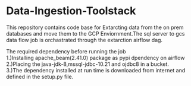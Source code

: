 # Data-Ingestion-Toolstack
This repository contains code base for Extarcting data from the on prem databases and move them to the GCP Enviornment.The sql server to gcs data flow job 
is orchastrated through the extarction airflow dag.

The required dependency before running the job<br>
1.)Installing apache_beam(2.41.0) package as pypi dpendency on airflow<br>
2.)Placing the java-jdk-8,mssql-jdbc-10.21 and ojdbc8 in a bucket.<br>
3.)The dependency installed at run time is downloaded from internet and defined in the setup.py file.


